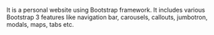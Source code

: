 It is a personal website using Bootstrap framework.
It includes various Bootstrap 3 features like navigation bar, carousels, callouts, jumbotron, modals, maps, tabs etc.
